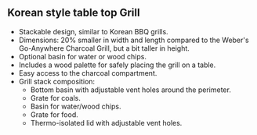 ## Korean style table top Grill
  
- Stackable design, similar to Korean BBQ grills.
- Dimensions: 20% smaller in width and length compared to the Weber's Go-Anywhere Charcoal Grill, but a bit taller in height.
- Optional basin for water or wood chips.
- Includes a wood palette for safely placing the grill on a table.
- Easy access to the charcoal compartment. 
- Grill stack composition:
  - Bottom basin with adjustable vent holes around the perimeter.
  - Grate for coals.
  - Basin for water/wood chips.
  - Grate for food.
  - Thermo-isolated lid with adjustable vent holes.
